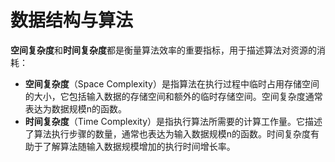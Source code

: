 # 数据结构与算法

**空间复杂度**和**时间复杂度**都是衡量算法效率的重要指标，用于描述算法对资源的消耗：

- **空间复杂度**（Space Complexity）是指算法在执行过程中临时占用存储空间的大小，它包括输入数据的存储空间和额外的临时存储空间。空间复杂度通常表达为数据规模n的函数。
- **时间复杂度**（Time Complexity）是指执行算法所需要的计算工作量。它描述了算法执行步骤的数量，通常也表达为输入数据规模n的函数。时间复杂度有助于了解算法随输入数据规模增加的执行时间增长率。
